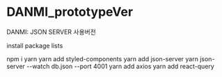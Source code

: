# DANMI_prototypeVer

DANMI: JSON SERVER 사용버전

install package lists

npm i
yarn
yarn add styled-components
yarn add json-server
yarn json-server --watch db.json --port 4001
yarn add axios
yarn add react-query
